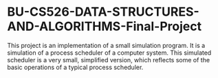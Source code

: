 # BU-CS526-DATA-STRUCTURES-AND-ALGORITHMS-Final-Project

This project is an implementation of a small simulation program. It is a simulation of a process scheduler of a computer system. This simulated scheduler is a very small, simplified version, which reflects some of the basic operations of a typical process scheduler.
